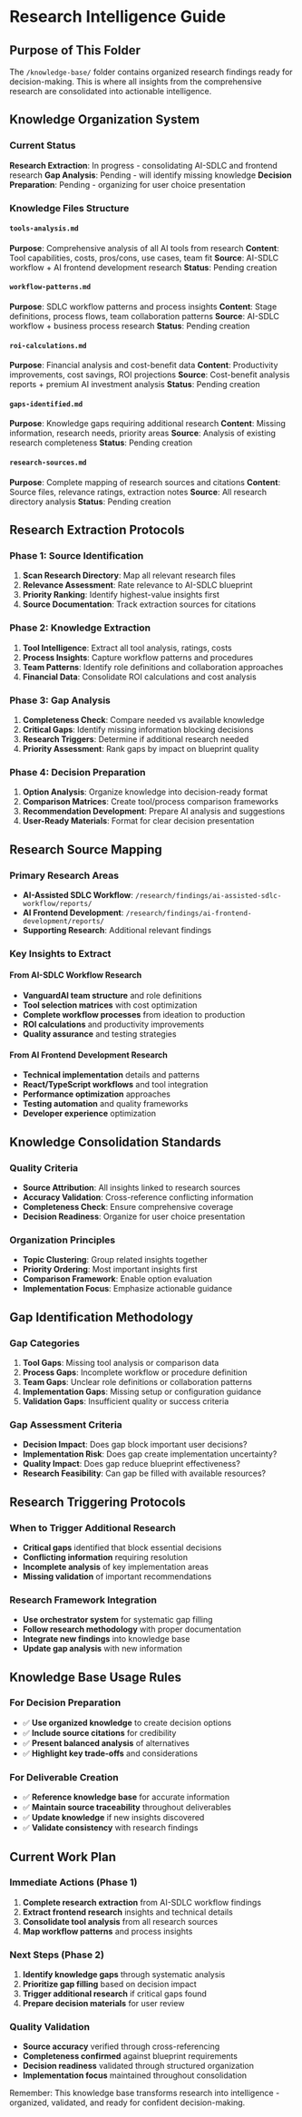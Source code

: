 # Research Intelligence Guide

## Purpose of This Folder

The `/knowledge-base/` folder contains organized research findings ready for decision-making. This is where all insights from the comprehensive research are consolidated into actionable intelligence.

## Knowledge Organization System

### Current Status
**Research Extraction**: In progress - consolidating AI-SDLC and frontend research
**Gap Analysis**: Pending - will identify missing knowledge
**Decision Preparation**: Pending - organizing for user choice presentation

### Knowledge Files Structure

#### `tools-analysis.md`
**Purpose**: Comprehensive analysis of all AI tools from research
**Content**: Tool capabilities, costs, pros/cons, use cases, team fit
**Source**: AI-SDLC workflow + AI frontend development research
**Status**: Pending creation

#### `workflow-patterns.md`  
**Purpose**: SDLC workflow patterns and process insights
**Content**: Stage definitions, process flows, team collaboration patterns
**Source**: AI-SDLC workflow + business process research
**Status**: Pending creation

#### `roi-calculations.md`
**Purpose**: Financial analysis and cost-benefit data
**Content**: Productivity improvements, cost savings, ROI projections
**Source**: Cost-benefit analysis reports + premium AI investment analysis
**Status**: Pending creation

#### `gaps-identified.md`
**Purpose**: Knowledge gaps requiring additional research
**Content**: Missing information, research needs, priority areas
**Source**: Analysis of existing research completeness
**Status**: Pending creation

#### `research-sources.md`
**Purpose**: Complete mapping of research sources and citations
**Content**: Source files, relevance ratings, extraction notes
**Source**: All research directory analysis
**Status**: Pending creation

## Research Extraction Protocols

### Phase 1: Source Identification
1. **Scan Research Directory**: Map all relevant research files
2. **Relevance Assessment**: Rate relevance to AI-SDLC blueprint
3. **Priority Ranking**: Identify highest-value insights first
4. **Source Documentation**: Track extraction sources for citations

### Phase 2: Knowledge Extraction
1. **Tool Intelligence**: Extract all tool analysis, ratings, costs
2. **Process Insights**: Capture workflow patterns and procedures
3. **Team Patterns**: Identify role definitions and collaboration approaches
4. **Financial Data**: Consolidate ROI calculations and cost analysis

### Phase 3: Gap Analysis
1. **Completeness Check**: Compare needed vs available knowledge
2. **Critical Gaps**: Identify missing information blocking decisions
3. **Research Triggers**: Determine if additional research needed
4. **Priority Assessment**: Rank gaps by impact on blueprint quality

### Phase 4: Decision Preparation
1. **Option Analysis**: Organize knowledge into decision-ready format
2. **Comparison Matrices**: Create tool/process comparison frameworks
3. **Recommendation Development**: Prepare AI analysis and suggestions
4. **User-Ready Materials**: Format for clear decision presentation

## Research Source Mapping

### Primary Research Areas
- **AI-Assisted SDLC Workflow**: `/research/findings/ai-assisted-sdlc-workflow/reports/`
- **AI Frontend Development**: `/research/findings/ai-frontend-development/reports/`
- **Supporting Research**: Additional relevant findings

### Key Insights to Extract

#### From AI-SDLC Workflow Research
- **VanguardAI team structure** and role definitions
- **Tool selection matrices** with cost optimization
- **Complete workflow processes** from ideation to production
- **ROI calculations** and productivity improvements
- **Quality assurance** and testing strategies

#### From AI Frontend Development Research  
- **Technical implementation** details and patterns
- **React/TypeScript workflows** and tool integration
- **Performance optimization** approaches
- **Testing automation** and quality frameworks
- **Developer experience** optimization

## Knowledge Consolidation Standards

### Quality Criteria
- **Source Attribution**: All insights linked to research sources
- **Accuracy Validation**: Cross-reference conflicting information
- **Completeness Check**: Ensure comprehensive coverage
- **Decision Readiness**: Organize for user choice presentation

### Organization Principles
- **Topic Clustering**: Group related insights together
- **Priority Ordering**: Most important insights first
- **Comparison Framework**: Enable option evaluation
- **Implementation Focus**: Emphasize actionable guidance

## Gap Identification Methodology

### Gap Categories
1. **Tool Gaps**: Missing tool analysis or comparison data
2. **Process Gaps**: Incomplete workflow or procedure definition
3. **Team Gaps**: Unclear role definitions or collaboration patterns
4. **Implementation Gaps**: Missing setup or configuration guidance
5. **Validation Gaps**: Insufficient quality or success criteria

### Gap Assessment Criteria
- **Decision Impact**: Does gap block important user decisions?
- **Implementation Risk**: Does gap create implementation uncertainty?
- **Quality Impact**: Does gap reduce blueprint effectiveness?
- **Research Feasibility**: Can gap be filled with available resources?

## Research Triggering Protocols

### When to Trigger Additional Research
- **Critical gaps** identified that block essential decisions
- **Conflicting information** requiring resolution
- **Incomplete analysis** of key implementation areas
- **Missing validation** of important recommendations

### Research Framework Integration
- **Use orchestrator system** for systematic gap filling
- **Follow research methodology** with proper documentation
- **Integrate new findings** into knowledge base
- **Update gap analysis** with new information

## Knowledge Base Usage Rules

### For Decision Preparation
- ✅ **Use organized knowledge** to create decision options
- ✅ **Include source citations** for credibility
- ✅ **Present balanced analysis** of alternatives
- ✅ **Highlight key trade-offs** and considerations

### For Deliverable Creation
- ✅ **Reference knowledge base** for accurate information
- ✅ **Maintain source traceability** throughout deliverables
- ✅ **Update knowledge** if new insights discovered
- ✅ **Validate consistency** with research findings

## Current Work Plan

### Immediate Actions (Phase 1)
1. **Complete research extraction** from AI-SDLC workflow findings
2. **Extract frontend research** insights and technical details
3. **Consolidate tool analysis** from all research sources
4. **Map workflow patterns** and process insights

### Next Steps (Phase 2)  
1. **Identify knowledge gaps** through systematic analysis
2. **Prioritize gap filling** based on decision impact
3. **Trigger additional research** if critical gaps found
4. **Prepare decision materials** for user review

### Quality Validation
- **Source accuracy** verified through cross-referencing
- **Completeness confirmed** against blueprint requirements
- **Decision readiness** validated through structured organization
- **Implementation focus** maintained throughout consolidation

Remember: This knowledge base transforms research into intelligence - organized, validated, and ready for confident decision-making.